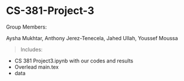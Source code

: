 # CS-381-Project-3
Group Members:

Aysha Mukhtar, Anthony Jerez-Tenecela, Jahed Ullah, Youssef Moussa

>Includes: 
- CS 381 Project3.ipynb with our codes and results
- Overlead main.tex
- data
